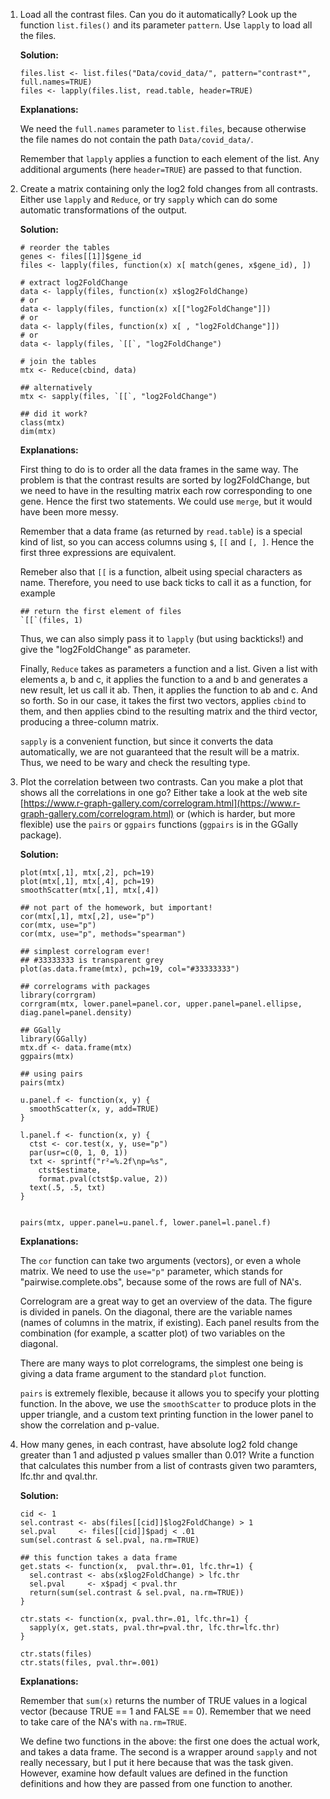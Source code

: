 
 1. Load all the contrast files. Can you do it automatically? Look up the
    function `list.files()` and its parameter `pattern`. Use `lapply` to
    load all the files.

    **Solution:**

    ```
    files.list <- list.files("Data/covid_data/", pattern="contrast*", full.names=TRUE)
    files <- lapply(files.list, read.table, header=TRUE)
    ```

    **Explanations:**

    We need the `full.names` parameter to `list.files`, because otherwise
    the file names do not contain the path `Data/covid_data/`.

    Remember that `lapply` applies a function to each element of the list.
    Any additional arguments (here `header=TRUE`) are passed to that
    function.


 2. Create a matrix containing only the log2 fold changes from all
    contrasts.  Either use `lapply` and `Reduce`, or try `sapply` which can
    do some automatic transformations of the output.

    **Solution:**

    ```
    # reorder the tables
    genes <- files[[1]]$gene_id
    files <- lapply(files, function(x) x[ match(genes, x$gene_id), ])

    # extract log2FoldChange
    data <- lapply(files, function(x) x$log2FoldChange)
    # or
    data <- lapply(files, function(x) x[["log2FoldChange"]])
    # or
    data <- lapply(files, function(x) x[ , "log2FoldChange"]])
    # or
    data <- lapply(files, `[[`, "log2FoldChange")

    # join the tables
    mtx <- Reduce(cbind, data)

    ## alternatively
    mtx <- sapply(files, `[[`, "log2FoldChange")

    ## did it work?
    class(mtx)
    dim(mtx)
    ```

    **Explanations:**

    First thing to do is to order all the data frames in the same way. The
    problem is that the contrast results are sorted by log2FoldChange, but
    we need to have in the resulting matrix each row corresponding to one
    gene. Hence the first two statements. We could use `merge`, but it
    would have been more messy.

    Remember that a data frame (as returned by `read.table`) is a special
    kind of list, so you can access columns using `$`, `[[` and `[, ]`.
    Hence the first three expressions are equivalent.

    Remeber also that `[[` is a function, albeit using special characters
    as name. Therefore, you need to use back ticks to call it as a
    function, for example

    ```
    ## return the first element of files
    `[[`(files, 1)
    ```

    Thus, we can also simply pass it to `lapply` (but using backticks!) and
    give the "log2FoldChange" as parameter.

    Finally, `Reduce` takes as parameters a function and a list. Given a
    list with elements a, b and c, it applies the function to a and b and
    generates a new result, let us call it ab. Then, it applies the
    function to ab and c. And so forth. So in our case, it takes the first two
    vectors, applies `cbind` to them, and then applies cbind to the
    resulting matrix and the third vector, producing a three-column matrix.

    `sapply` is a convenient function, but since it converts the data
    automatically, we are not guaranteed that the result will be a matrix.
    Thus, we need to be wary and check the resulting type.

 3. Plot the correlation between two contrasts. Can you make a plot that
    shows all the correlations in one go? Either take a look at the web
    site
    [https://www.r-graph-gallery.com/correlogram.html](https://www.r-graph-gallery.com/correlogram.html)
    or (which is harder, but more flexible) use the `pairs` or `ggpairs`
    functions (`ggpairs` is in the GGally package).

    **Solution:**

    ```
    plot(mtx[,1], mtx[,2], pch=19)
    plot(mtx[,1], mtx[,4], pch=19)
    smoothScatter(mtx[,1], mtx[,4])

    ## not part of the homework, but important!
    cor(mtx[,1], mtx[,2], use="p")
    cor(mtx, use="p")
    cor(mtx, use="p", methods="spearman")

    ## simplest correlogram ever!
    ## #33333333 is transparent grey
    plot(as.data.frame(mtx), pch=19, col="#33333333")

    ## correlograms with packages
    library(corrgram)
    corrgram(mtx, lower.panel=panel.cor, upper.panel=panel.ellipse, diag.panel=panel.density)

    ## GGally
    library(GGally)
    mtx.df <- data.frame(mtx)
    ggpairs(mtx)

    ## using pairs
    pairs(mtx)

    u.panel.f <- function(x, y) {
      smoothScatter(x, y, add=TRUE)
    }

    l.panel.f <- function(x, y) {
      ctst <- cor.test(x, y, use="p")
      par(usr=c(0, 1, 0, 1))
      txt <- sprintf("r²=%.2f\np=%s",
        ctst$estimate,
        format.pval(ctst$p.value, 2))
      text(.5, .5, txt)
    }
        

    pairs(mtx, upper.panel=u.panel.f, lower.panel=l.panel.f)

    ```

    **Explanations:**

    The `cor` function can take two arguments (vectors), or even a whole
    matrix. We need to use the `use="p"` parameter, which stands for
    "pairwise.complete.obs", because some of the rows are full of NA's.

    Correlogram are a great way to get an overview of the data. The figure
    is divided in panels. On the diagonal, there are the variable names
    (names of columns in the matrix, if existing). Each panel results from
    the combination (for example, a scatter plot) of two variables on the 
    diagonal. 

    There are many ways to plot correlograms, the simplest one being is
    giving a data frame argument to the standard `plot` function.

    `pairs` is extremely flexible, because it allows you to specify your
    plotting function. In the above, we use the `smoothScatter` to produce
    plots in the upper triangle, and a custom text printing function in the
    lower panel to show the correlation and p-value.

 4. How many genes, in each contrast, have absolute log2 fold change
    greater than 1 and adjusted p values smaller than 0.01? Write a
    function that calculates this number from a list of contrasts given two
    paramters, lfc.thr and qval.thr.


    **Solution:**

    ```
    cid <- 1
    sel.contrast <- abs(files[[cid]]$log2FoldChange) > 1
    sel.pval     <- files[[cid]]$padj < .01
    sum(sel.contrast & sel.pval, na.rm=TRUE)

    ## this function takes a data frame
    get.stats <- function(x,  pval.thr=.01, lfc.thr=1) {
      sel.contrast <- abs(x$log2FoldChange) > lfc.thr
      sel.pval     <- x$padj < pval.thr
      return(sum(sel.contrast & sel.pval, na.rm=TRUE))
    }

    ctr.stats <- function(x, pval.thr=.01, lfc.thr=1) {
      sapply(x, get.stats, pval.thr=pval.thr, lfc.thr=lfc.thr)
    }

    ctr.stats(files)
    ctr.stats(files, pval.thr=.001)
    ```

    **Explanations:**

    Remember that `sum(x)` returns the number of TRUE values in a logical
    vector (because TRUE == 1 and FALSE == 0). Remember that we need to
    take care of the NA's with `na.rm=TRUE`.

    We define two functions in the above: the first one does the actual
    work, and takes a data frame. The second is a wrapper around `sapply`
    and not really necessary, but I put it here because that was the task
    given. However, examine how default values are defined in the function
    definitions and how they are passed from one function to another.
